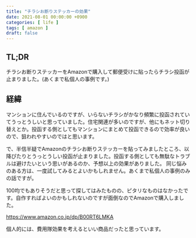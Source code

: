 ```yaml
---
title: "チラシお断りステッカーの効果"
date: 2021-08-01 00:00:00 +0900
categories: [ life ]
tags: [ amazon ]
draft: false
---
```


## TL;DR

チラシお断りステッカーをAmazonで購入して郵便受けに貼ったらチラシ投函が止まりました。(あくまで私個人の事例です。)

## 経緯

マンションに住んでいるのですが、いらないチラシがかなり頻繁に投函されていてうっとうしいと思っていました。住宅関連が多いのですが、他にもネット切り替えとか。投函する側としてもマンションにまとめて投函できるので効率が良いので、狙われやすいのではと思います。

で、半信半疑でAmazonのチラシお断りステッカーを貼ってみましたところ、以降ぴたりとうっとうしい投函が止まりました。投函する側としても無駄なトラブルは避けたいという思いがあるのか、予想以上の効果がありました。
同じ悩みのある方は、一度試してみるとよいかもしれません。あくまで私個人の事例のみの話ですが。

100均でもありそうだと思って探してはみたものの、ピタリなものはなかったです。自作すればよいのかもしれないのですが面倒なのでAmazonで購入しました。

https://www.amazon.co.jp/dp/B00RT6LMKA

個人的には、費用隊効果を考えるといい商品だったと思っています。
